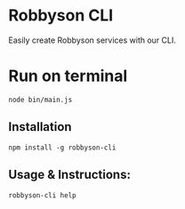 # Robbyson CLI

Easily create Robbyson services with our CLI.

# Run on terminal
```
node bin/main.js
```

## Installation

```
npm install -g robbyson-cli
```

## Usage & Instructions:

```
robbyson-cli help
```